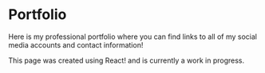 # Portfolio
Here is my professional portfolio where you can find links to all of my social media accounts and contact information!


This page was created using React! and is currently a work in progress.
